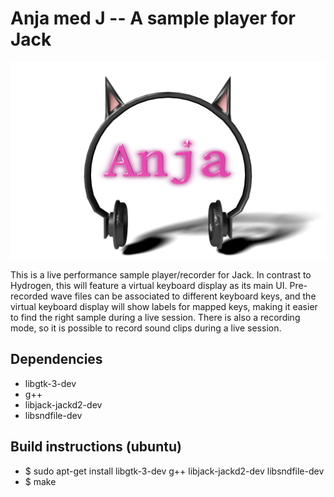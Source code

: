 Anja med J -- A sample player for Jack
======================================

<img src="anjalogo.png" alt="Anja logo">

This is a live performance sample player/recorder for Jack. In contrast to
Hydrogen, this will feature a virtual keyboard display as its main UI.
Pre-recorded wave files can be associated to different keyboard keys, and the
virtual keyboard display will show labels for mapped keys, making it easier to
find the right sample during a live session. There is also a recording mode, so
it is possible to record sound clips during a live session.

Dependencies
------------
* libgtk-3-dev
* g++
* libjack-jackd2-dev
* libsndfile-dev

Build instructions (ubuntu)
---------------------------
* $ sudo apt-get install libgtk-3-dev g++ libjack-jackd2-dev libsndfile-dev
* $ make

